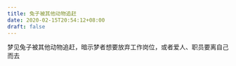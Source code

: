 ```yaml
---
title: 兔子被其他动物追赶
date: 2020-02-15T20:54:12+08:00
draft: false
---
```


梦见兔子被其他动物追赶，暗示梦者想要放弃工作岗位，或者爱人、职员要离自己而去